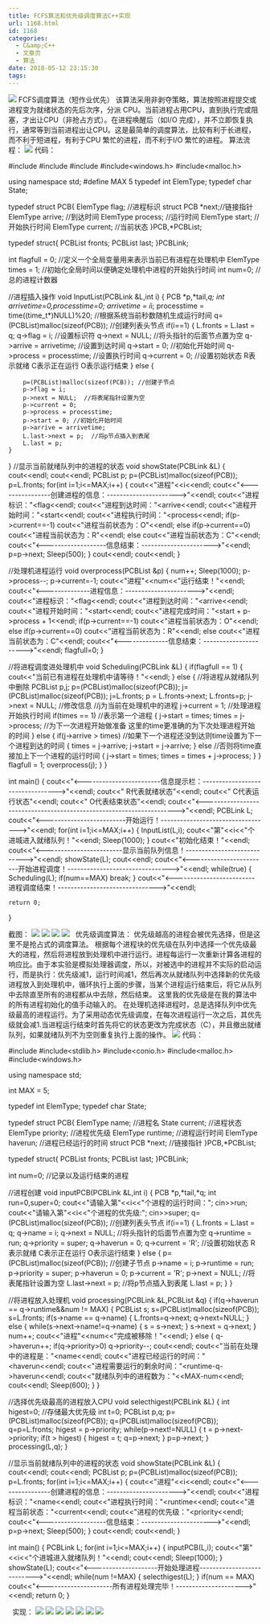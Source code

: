 ```yaml
---
title: FCFS算法和优先级调度算法C++实现
url: 1168.html
id: 1168
categories:
  - C&amp;C++
  - 文章页
  - 算法
date: 2018-05-12 23:15:30
tags:
---
```


![](http://47.100.4.8/wp-content/uploads/2018/05/图片150.png) FCFS调度算法（短作业优先） 该算法采用非剥夺策略，算法按照进程提交或进程变为就绪状态的先后次序，分派 CPU。当前进程占用CPU，直到执行完或阻塞，才出让CPU（非抢占方式）。在进程唤醒后（如I/O 完成），并不立即恢复执行，通常等到当前进程出让CPU。这是最简单的调度算法，比较有利于长进程，而不利于短进程，有利于CPU 繁忙的进程，而不利于I/O 繁忙的进程。 算法流程： ![](http://47.100.4.8/wp-content/uploads/2018/05/QQ图片20180512230549.png) 代码：

#include<iostream>
#include<ctime>
#include <cstdlib>
#include<windows.h>
#include<malloc.h>

using namespace std;
#define MAX 5
typedef int ElemType;
typedef char State;

typedef struct PCB{
ElemType flag; //进程标识
struct PCB *next;//链接指针
ElemType arrive; //到达时间
ElemType process; //运行时间
ElemType start; //开始执行时间
ElemType current; //当前状态
}PCB,*PCBList;

typedef struct{
PCBList fronts;
PCBList last;
}PCBLink;

int flagfull = 0; //定义一个全局变量用来表示当前已有进程在处理机中
ElemType times = 1; //初始化全局时间以便确定处理机中进程的开始执行时间
int num=0; //总的进程计数器

//进程插入操作
void InputList(PCBLink &L,int i)
{
    PCB \*p,\*tail,*q;
    int arrivetime=0,processtime=0;
    arrivetime = i*i;
    processtime = time((time_t*)NULL)%20;  //根据系统当前秒数随机生成运行时间
    q=(PCBList)malloc(sizeof(PCB));  //创建列表头节点
    if(i==1)
    {
        L.fronts = L.last = q;
        q->flag = i;  //设置标识符
        q->next = NULL;  //将头指针的后面节点置为空
        q->arrive = arrivetime;  //设置到达时间
        q->start = 0; //初始化开始时间
        q->process = processtime; //设置执行时间
        q->current = 0;  //设置初始状态  R表示就绪 C表示正在运行 O表示运行结束
    }
    else
    {

        p=(PCBList)malloc(sizeof(PCB)); //创建子节点
        p->flag = i;
        p->next = NULL;  //将表尾指针设置为空
        p->current = 0;
        p->process = processtime;
        p->start = 0; //初始化开始时间
        p->arrive = arrivetime;
        L.last->next = p;  //将p节点插入到表尾
        L.last = p;
    }
}
//显示当前就绪队列中的进程的状态
void showState(PCBLink &L)
{
    cout<<endl;
    cout<<endl;
    PCBList p;
    p=(PCBList)malloc(sizeof(PCB));
    p=L.fronts;
    for(int i=1;i<=MAX;i++)
    {
       cout<<"进程"<<i<<endl;
       cout<<"<----------------创建进程的信息：---------------------->"<<endl;
       cout<<"进程标识："<<p->flag<<endl;
       cout<<"进程到达时间："<<p->arrive<<endl;
       cout<<"进程开始时间："<<p->start<<endl;
       cout<<"进程执行时间："<<p->process<<endl;
       if(p->current==-1)
        cout<<"进程当前状态为：O"<<endl;
       else if(p->current==0)
        cout<<"进程当前状态为：R"<<endl;
       else
        cout<<"进程当前状态为：C"<<endl;
       cout<<"<-------------------信息结束：---------------------->"<<endl;
       p=p->next;
       Sleep(500);
    }
    cout<<endl;
    cout<<endl;
}

//处理机进程运行
void overprocess(PCBList &p)
{
    num++;
    Sleep(1000);
    p->process--;
    p->current=-1;
    cout<<"进程"<<num<<"运行结束！"<<endl;
    cout<<"<--------------进程信息：---------------------->"<<endl;
    cout<<"进程标识："<<p->flag<<endl;
    cout<<"进程到达时间："<<p->arrive<<endl;
    cout<<"进程开始时间："<<p->start<<endl;
    cout<<"进程完成时间："<<p->start + p->process + 1<<endl;
       if(p->current==-1)
        cout<<"进程当前状态为：O"<<endl;
       else if(p->current==0)
        cout<<"进程当前状态为：R"<<endl;
       else
        cout<<"进程当前状态为：C"<<endl;
    cout<<"<--------------信息结束：---------------------->"<<endl;
    flagfull=0;
}

//将进程调度进处理机中
void Scheduling(PCBLink &L)
{
    if(flagfull == 1)
    {
        cout<<"当前已有进程在处理机中请等待！"<<endl;
    }
    else
    {
        //将进程从就绪队列中删除
        PCBList p,j;
        p=(PCBList)malloc(sizeof(PCB));
        j=(PCBList)malloc(sizeof(PCB));
        j=L.fronts;
        p = L.fronts->next;
        L.fronts=p;
        j->next = NULL;
        //修改信息
        //j为当前在处理机中的进程
        j->current = 1;
        //处理进程开始执行时间
        if(times == 1) //表示第一个进程
            {
                j->start = times;
                times = j->process; //为下一次进程开始做准备  这里的time更准确的为下次处理进程开始的时间
            }
        else
        {
            if(j->arrive > times)  //如果下一个进程还没到达则time设置为下一个进程到达的时间
                {
                    times = j->arrive;
                    j->start = j->arrive;
                }
            else //否则将time直接加上下一个进程的运行时间
            {
                j->start = times;
                times = times + j->process;
            }
        }
        flagfull = 1;
        overprocess(j);
    }
}

int main()
{
    cout<<"<------------------------信息提示栏：--------------------------------->"<<endl;
    cout<<"                                 R代表就绪状态"<<endl;
    cout<<"                                 C代表运行状态"<<endl;
    cout<<"                                 O代表结束状态"<<endl;
    cout<<"<--------------------------------------------------------------------->"<<endl;
    PCBLink L;
    cout<<"<-------------------------开始运行！---------------------------------->"<<endl;
    for(int i=1;i<=MAX;i++)
    {
        InputList(L,i);
        cout<<"第"<<i<<"个进城进入就绪队列！"<<endl;
        Sleep(1000);
    }
    cout<<"初始化结束！"<<endl;
    cout<<"<------------------------显示当前队列信息！---------------------------->"<<endl;
    showState(L);
    cout<<endl;
    cout<<"<------------------------开始进程调度！-------------------------------->"<<endl;
    while(true)
    {
        Scheduling(L);
        if(num==MAX)
            break;
    }
    cout<<"<-------------------------进程调度结束！------------------------------->"<<endl;

    return 0;
}

截图： ![](http://47.100.4.8/wp-content/uploads/2018/05/312312312.png) ![](http://47.100.4.8/wp-content/uploads/2018/05/123154324234.png) ![](http://47.100.4.8/wp-content/uploads/2018/05/4234324234.png) ![](http://47.100.4.8/wp-content/uploads/2018/05/123234234.png)   优先级调度算法： 优先级越高的进程会被优先选择，但是这里不是抢占式的调度算法。 根据每个进程块的优先级在队列中选择一个优先级最大的进程，然后将进程放到处理机中进行运行。进程每运行一次重新计算各进程的响应比。由于本实验是模拟处理器调度，所以，对被选中的进程并不实际的启动运行，而是执行：优先级减1，运行时间减1，然后再次从就绪队列中选择新的优先级进程放入到处理机中，循环执行上面的步骤，当某个进程运行结束后，将它从队列中去除直至所有的进程都从中去除，然后结束。 这里我的优先级是在我的算法中的所有进程初始化的值手动输入的。 在处理机选择进程时，总是选择队列中优先级最高的进程运行。为了采用动态优先级调度，在每次进程运行一次之后，其优先级就会减1.当进程运行结束时首先将它的状态更改为完成状态（C），并且撤出就绪队列，如果就绪队列不为空则重复执行上面的操作。 ![](http://47.100.4.8/wp-content/uploads/2018/05/QQ图片20180512231124.png) 代码：

#include<iostream>
#include<stdlib.h>
#include<conio.h>
#include<malloc.h>
#include<windows.h>

using namespace std;

int MAX = 5;

typedef int ElemType;
typedef char State;

typedef struct PCB{
ElemType name;  //进程名
State current;  //进程状态
ElemType priority;  //进程优先级
ElemType runtime; //进程运行时间
ElemType haverun; //进程已经运行的时间
struct PCB *next; //链接指针
}PCB,*PCBList;

typedef struct{
PCBList fronts;
PCBList last;
}PCBLink;

int num=0;  //记录以及运行结束的进程

//进程创建
void inputPCB(PCBLink &L,int i)
{
    PCB \*p,\*tail,*q;
    int run=0,super=0;
    cout<<"请输入第"<<i<<"个进程的运行时间：";
    cin>>run;
    cout<<"请输入第"<<i<<"个进程的优先级:";
    cin>>super;
    q=(PCBList)malloc(sizeof(PCB));  //创建列表头节点
    if(i==1)
    {
        L.fronts = L.last = q;
        q->name = i;
        q->next = NULL;  //将头指针的后面节点置为空
        q->runtime = run;
        q->priority = super;
        q->haverun = 0;
        q->current = 'R';  //设置初始状态  R表示就绪 C表示正在运行 O表示运行结束
    }
    else
    {
            p=(PCBList)malloc(sizeof(PCB)); //创建子节点
            p->name = i;
            p->runtime = run;
            p->priority = super;
            p->haverun = 0;
            p->current = 'R';
            p->next = NULL;  //将表尾指针设置为空
            L.last->next = p;  //将p节点插入到表尾
            L.last = p;
    }
}

//将进程放入处理机
void processing(PCBLink &L,PCBList &q)
{
    if(q->haverun == q->runtime&&num != MAX)
    {
        PCBList s;
        s=(PCBList)malloc(sizeof(PCB));
        s=L.fronts;
        if(s->name == q->name)
        {
            L.fronts=q->next;
            q->next=NULL;
        }
        else
        {
           while(s->next->name!=q->name)
           {
              s = s->next;
           }
           s->next = q->next;
        }
        num++;
        cout<<"进程"<<num<<"完成被移除！"<<endl;
    }
    else
    {
        q->haverun++;
        if(q->priority>0)
            q->priority--;
        cout<<endl;
        cout<<"当前在处理中的进程是："<<q->name<<endl;
        cout<<"进程已经运行的时间："<<q->haverun<<endl;
        cout<<"进程需要运行的剩余时间："<<q->runtime-q->haverun<<endl;
        cout<<"就绪队列中的进程数为："<<MAX-num<<endl;
        cout<<endl;
        Sleep(600);
    }
}

//选择优先级最高的进程放入CPU
void selecthigest(PCBLink &L)
{
    int higest=0;  //存储最大优先级
    int t=0;
    PCBList p,q;
    p=(PCBList)malloc(sizeof(PCB));
    q=(PCBList)malloc(sizeof(PCB));
    q=p=L.fronts;
    higest = p->priority;
    while(p->next!=NULL)
    {
        t = p->next->priority;
        if(t > higest)
        {
            higest = t;
            q=p->next;
        }
        p=p->next;
    }
    processing(L,q);
}

//显示当前就绪队列中的进程的状态
void showState(PCBLink &L)
{
    cout<<endl;
    cout<<endl;
    PCBList p;
    p=(PCBList)malloc(sizeof(PCB));
    p=L.fronts;
    for(int i=1;i<=MAX;i++)
    {
       cout<<"进程"<<i<<endl;
       cout<<"<----------------创建进程的信息：---------------------->"<<endl;
       cout<<"进程标识："<<p->name<<endl;
       cout<<"进程执行时间："<<p->runtime<<endl;
       cout<<"进程当前状态："<<p->current<<endl;
       cout<<"进程的优先级："<<p->priority<<endl;
       cout<<"<-------------------信息结束：---------------------->"<<endl;
       p=p->next;
       Sleep(500);
    }
    cout<<endl;
    cout<<endl;
}

int main()
{
    PCBLink L;
    for(int i=1;i<=MAX;i++)
    {
        inputPCB(L,i);
        cout<<"第"<<i<<"个进城进入就绪队列！"<<endl;
        cout<<endl;
        Sleep(1000);
    }
    showState(L);
    cout<<"<--------------------开始处理进程--------------------------->"<<endl;
    while(num !=MAX)
    {
        selecthigest(L);
    }
    if(num == MAX)
        cout<<"<---------------------所有进程处理完毕！--------------------->"<<endl;
    return 0;
}

  实现： ![](http://47.100.4.8/wp-content/uploads/2018/05/1-5.png) ![](http://47.100.4.8/wp-content/uploads/2018/05/2-5.png) ![](http://47.100.4.8/wp-content/uploads/2018/05/3-4.png) ![](http://47.100.4.8/wp-content/uploads/2018/05/4-4.png) ![](http://47.100.4.8/wp-content/uploads/2018/05/5-2.png) ![](http://47.100.4.8/wp-content/uploads/2018/05/6-1.png) ![](http://47.100.4.8/wp-content/uploads/2018/05/7-1.png)